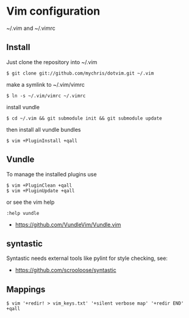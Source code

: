 Vim configuration
=================

~/.vim and ~/.vimrc

Install
-------

Just clone the repository into ~/.vim

    $ git clone git://github.com/mychris/dotvim.git ~/.vim

make a symlink to ~/.vim/vimrc

    $ ln -s ~/.vim/vimrc ~/.vimrc

install vundle

    $ cd ~/.vim && git submodule init && git submodule update

then install all vundle bundles

    $ vim +PluginInstall +qall

Vundle
------

To manage the installed plugins use

    $ vim +PluginClean +qall
    $ vim +PluginUpdate +qall

or see the vim help

    :help vundle

* <https://github.com/VundleVim/Vundle.vim>

syntastic
---------

Syntastic needs external tools like pylint for style checking, see:

* <https://github.com/scrooloose/syntastic>

Mappings
--------

    $ vim '+redir! > vim_keys.txt' '+silent verbose map' '+redir END' +qall

